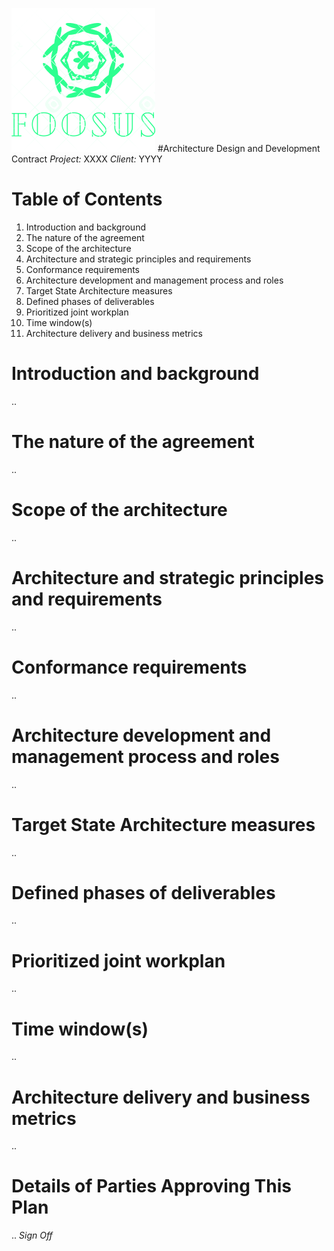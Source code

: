 ![Foosus Logo](../../../images/foosus.png)
#Architecture Design and Development Contract
*Project:* XXXX
*Client:* YYYY

# Table of Contents

1. Introduction and background
1. The nature of the agreement
1. Scope of the architecture
1. Architecture and strategic principles and requirements
1. Conformance requirements
1. Architecture development and management process and roles
1. Target State Architecture measures
1. Defined phases of deliverables
1. Prioritized joint workplan
1. Time window(s)
1. Architecture delivery and business metrics


# Introduction and background
..
# The nature of the agreement
..
# Scope of the architecture
..
# Architecture and strategic principles and requirements
..
# Conformance requirements
..
# Architecture development and management process and roles
..
# Target State Architecture measures
..
# Defined phases of deliverables
..
# Prioritized joint workplan
..
# Time window(s)
..
# Architecture delivery and business metrics
..
# Details of Parties Approving This Plan
..
_Sign Off_

